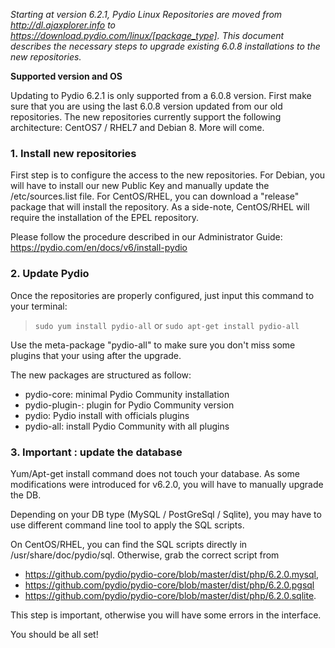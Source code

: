 *Starting at version 6.2.1, Pydio Linux Repositories are moved from http://dl.ajaxplorer.info to https://download.pydio.com/linux/[package_type]. This document describes the necessary steps to upgrade existing 6.0.8 installations to the new repositories.*

**Supported version and OS**

Updating to Pydio 6.2.1 is only supported from a 6.0.8 version.
First make sure that you are using the last 6.0.8 version updated from our old repositories.
The new repositories currently support the following architecture: CentOS7 / RHEL7 and Debian 8. More will come.

### 1. Install new repositories

First step is to configure the access to the new repositories. For Debian, you will have to install our new Public Key and manually update the /etc/sources.list file. For CentOS/RHEL, you can download a "release" package that will install the repository. As a side-note, CentOS/RHEL will require the installation of the EPEL repository.

Please follow the procedure described in our Administrator Guide: https://pydio.com/en/docs/v6/install-pydio

### 2. Update Pydio

Once the repositories are properly configured, just input this command to your terminal:
> `sudo yum install pydio-all`
or
> `sudo apt-get install pydio-all`

Use the meta-package "pydio-all" to make sure you don't miss some plugins that your using after the upgrade. 

The new packages are structured as follow: 
 - pydio-core: minimal Pydio Community installation
 - pydio-plugin-<name>: plugin for Pydio Community version
 - pydio:  Pydio install with officials plugins
 - pydio-all: install Pydio Community with all plugins

### 3. Important : update the database

Yum/Apt-get install command does not touch your database. As some modifications were introduced for v6.2.0, you will have to manually upgrade the DB.  

Depending on your DB type (MySQL / PostGreSql / Sqlite), you may have to use different command line tool to apply the SQL scripts.

On CentOS/RHEL, you can find the SQL scripts directly in /usr/share/doc/pydio/sql.
Otherwise, grab the correct script from 
 - https://github.com/pydio/pydio-core/blob/master/dist/php/6.2.0.mysql,
 - https://github.com/pydio/pydio-core/blob/master/dist/php/6.2.0.pgsql
 - https://github.com/pydio/pydio-core/blob/master/dist/php/6.2.0.sqlite.

This step is important, otherwise you will have some errors in the interface.

You should be all set!

